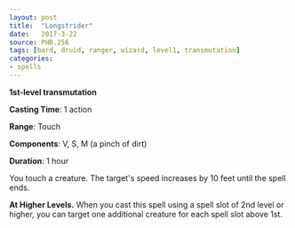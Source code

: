 ```yaml
---
layout: post
title:  "Longstrider"
date:   2017-3-22
source: PHB.256
tags: [bard, druid, ranger, wizard, level1, transmutation]
categories:
- spells
---
```


**1st-level transmutation**

**Casting Time**: 1 action

**Range**: Touch

**Components**: V, S, M (a pinch of dirt)

**Duration**: 1 hour

You touch a creature. The target's speed increases by 10 feet until the spell ends.

**At Higher Levels.** When you cast this spell using a spell slot of 2nd level or higher, you can target one additional creature for each spell slot above 1st.
